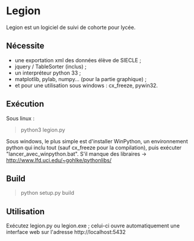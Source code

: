 # Legion

Legion est un logiciel de suivi de cohorte pour lycée.

## Nécessite
* une exportation xml des données élève de SIECLE ;
* jquery / TableSorter (inclus) ;
* un interpréteur python 33 ;
* matplotlib, pylab, numpy... (pour la partie graphique) ;
* et pour une utilisation sous windows : cx\_freeze, pywin32.

## Exécution
Sous linux :
> python3 legion.py

Sous windows, le plus simple est d'installer WinPython, un environnement python qui inclu tout (sauf cx\_freeze pour la compilation), puis exécuter "lancer_avec_winpython.bat".
S'il manque des libraires -> http://www.lfd.uci.edu/~gohlke/pythonlibs/

## Build
> python setup.py build

## Utilisation
Exécutez legion.py ou legion.exe ; celui-ci ouvre automatiquement une interface web sur l'adresse http://localhost:5432
